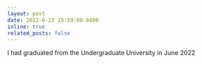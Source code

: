 ```yaml
---
layout: post
date: 2022-6-22 15:59:00-0400
inline: true
related_posts: false
---
```

I had graduated from the Undergraduate University in June 2022
